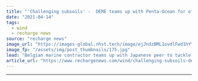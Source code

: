 ```yaml
---
title: "'Challenging subsoils' -  DEME teams up with Penta-Ocean for offshore wind in Japan"
date: "2021-04-14"
tags: 
  - wind
  - recharge news
source: "recharge news"
image_url: "https://images-global.nhst.tech/image/ejJndzBML1ovdlFwd1hYYmdoOTRUc3IrZXJBYVhYZis2T0tabnBRa29sND0=/nhst/binary/deef3a19952c8ab288bec3bd3c55dd22"
image_fp: "/assets/img/post_thumbnails/175.jpg"
lead: "Belgian marine contractor teams up with Japanese peer to tackle complex soil, weather, and seismic conditions"
article_url: "https://www.rechargenews.com/wind/challenging-subsoils-deme-teams-up-with-penta-ocean-for-offshore-wind-in-japan/2-1-995410"
---
```


---
